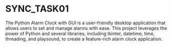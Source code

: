 # SYNC_TASK01
The Python Alarm Clock with GUI is a user-friendly desktop application that allows users to set and manage alarms with ease. This project leverages the power of Python and several libraries, including tkinter, datetime, time, threading, and playsound, to create a feature-rich alarm clock application.
